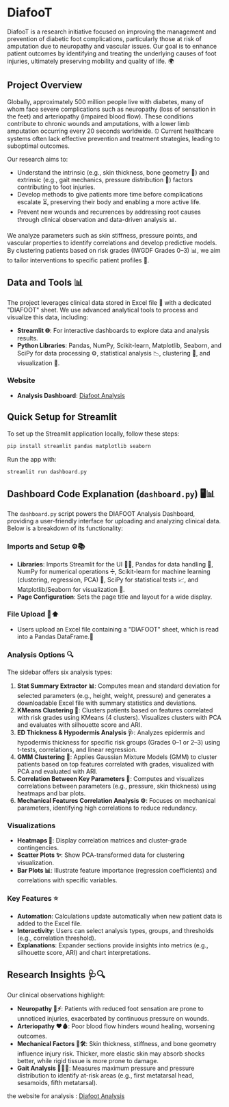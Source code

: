 # DiafooT

DiafooT is a research initiative focused on improving the management and prevention of diabetic foot complications, particularly those at risk of amputation due to neuropathy and vascular issues. Our goal is to enhance patient outcomes by identifying and treating the underlying causes of foot injuries, ultimately preserving mobility and quality of life. 🌍

## Project Overview

Globally, approximately 500 million people live with diabetes, many of whom face severe complications such as neuropathy (loss of sensation in the feet) and arteriopathy (impaired blood flow). These conditions contribute to chronic wounds and amputations, with a lower limb amputation occurring every 20 seconds worldwide. ⏰ Current healthcare systems often lack effective prevention and treatment strategies, leading to suboptimal outcomes.

Our research aims to:

- Understand the intrinsic (e.g., skin thickness, bone geometry 🦴) and extrinsic (e.g., gait mechanics, pressure distribution 🚶) factors contributing to foot injuries.
- Develop methods to give patients more time before complications escalate ⏳, preserving their body and enabling a more active life.
- Prevent new wounds and recurrences by addressing root causes through clinical observation and data-driven analysis 📊.

We analyze parameters such as skin stiffness, pressure points, and vascular properties to identify correlations and develop predictive models. By clustering patients based on risk grades (IWGDF Grades 0–3) 📊, we aim to tailor interventions to specific patient profiles 🎯.

## Data and Tools 📊

The project leverages clinical data stored in Excel file 📑 with a dedicated "DIAFOOT" sheet. We use advanced analytical tools to process and visualize this data, including:

- **Streamlit 🌐**: For interactive dashboards to explore data and analysis results.
- **Python Libraries**: Pandas, NumPy, Scikit-learn, Matplotlib, Seaborn, and SciPy for data processing ⚙️, statistical analysis 📉, clustering 🧩, and visualization 🎨.

### Website

- **Analysis Dashboard**: [Diafoot Analysis](https://diafoot-analysis.streamlit.app/)

## Quick Setup for Streamlit

To set up the Streamlit application locally, follow these steps:

```bash
pip install streamlit pandas matplotlib seaborn
```

Run the app with:

```bash
streamlit run dashboard.py
```


## Dashboard Code Explanation (`dashboard.py`) 🖥️📊

The `dashboard.py` script powers the DIAFOOT Analysis Dashboard, providing a user-friendly interface for uploading and analyzing clinical data. Below is a breakdown of its functionality:


### Imports and Setup ⚙️📚

- **Libraries**: Imports Streamlit for the UI 🧑‍💻, Pandas for data handling 🐼, NumPy for numerical operations ➗, Scikit-learn for machine learning (clustering, regression, PCA) 🤖, SciPy for statistical tests 📈, and Matplotlib/Seaborn for visualization 🎨.
- **Page Configuration**: Sets the page title and layout for a wide display.

### File Upload 📂⬆️

- Users upload an Excel file containing a "DIAFOOT" sheet, which is read into a Pandas DataFrame.📑


### Analysis Options 🔍

The sidebar offers six analysis types:

1. **Stat Summary Extractor 📊**: Computes mean and standard deviation for selected parameters (e.g., height, weight, pressure) and generates a downloadable Excel file with summary statistics and deviations.
2. **KMeans Clustering 🧩**: Clusters patients based on features correlated with risk grades using KMeans (4 clusters). Visualizes clusters with PCA and evaluates with silhouette score and ARI.
3. **ED Thickness & Hypodermis Analysis 🩺**: Analyzes epidermis and hypodermis thickness for specific risk groups (Grades 0–1 or 2–3) using t-tests, correlations, and linear regression.
4. **GMM Clustering 🔄**: Applies Gaussian Mixture Models (GMM) to cluster patients based on top features correlated with grades, visualized with PCA and evaluated with ARI.
5. **Correlation Between Key Parameters 🔗**: Computes and visualizes correlations between parameters (e.g., pressure, skin thickness) using heatmaps and bar plots.
6. **Mechanical Features Correlation Analysis ⚙️**: Focuses on mechanical parameters, identifying high correlations to reduce redundancy.

### Visualizations 

- **Heatmaps 🌈**: Display correlation matrices and cluster-grade contingencies.
- **Scatter Plots ✨**: Show PCA-transformed data for clustering visualization.
- **Bar Plots 📊**: Illustrate feature importance (regression coefficients) and correlations with specific variables.

### Key Features ⭐

- **Automation**: Calculations update automatically when new patient data is added to the Excel file.
- **Interactivity**: Users can select analysis types, groups, and thresholds (e.g., correlation threshold).
- **Explanations**: Expander sections provide insights into metrics (e.g., silhouette score, ARI) and chart interpretations.


## Research Insights 🩺🔍

Our clinical observations highlight: 

- **Neuropathy 🦶⚡**: Patients with reduced foot sensation are prone to unnoticed injuries, exacerbated by continuous pressure on wounds.
- **Arteriopathy ❤️🩸**: Poor blood flow hinders wound healing, worsening outcomes.
- **Mechanical Factors 🦴🛠️**: Skin thickness, stiffness, and bone geometry influence injury risk. Thicker, more elastic skin may absorb shocks better, while rigid tissue is more prone to damage.
- **Gait Analysis 🚶‍♂️📏**: Measures maximum pressure and pressure distribution to identify at-risk areas (e.g., first metatarsal head, sesamoids, fifth metatarsal).



the website for analysis : [Diafoot Analysis](https://diafoot-analysis.streamlit.app/)
